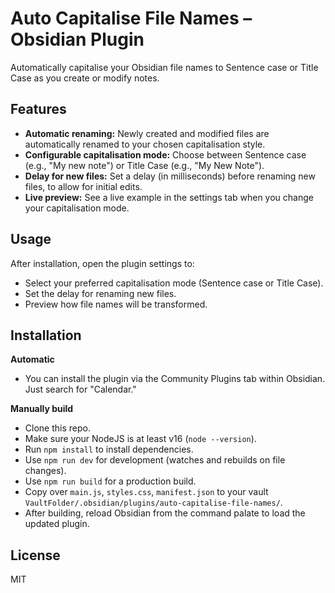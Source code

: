 # Auto Capitalise File Names – Obsidian Plugin

Automatically capitalise your Obsidian file names to Sentence case or Title Case as you create or modify notes.

## Features

- **Automatic renaming:** Newly created and modified files are automatically renamed to your chosen capitalisation style.
- **Configurable capitalisation mode:** Choose between Sentence case (e.g., "My new note") or Title Case (e.g., "My New Note").
- **Delay for new files:** Set a delay (in milliseconds) before renaming new files, to allow for initial edits.
- **Live preview:** See a live example in the settings tab when you change your capitalisation mode.


## Usage

After installation, open the plugin settings to:
   - Select your preferred capitalisation mode (Sentence case or Title Case).
   - Set the delay for renaming new files.
   - Preview how file names will be transformed.


## Installation
**Automatic**
- You can install the plugin via the Community Plugins tab within Obsidian. Just search for "Calendar."

**Manually build**
- Clone this repo.
- Make sure your NodeJS is at least v16 (`node --version`).
- Run `npm install` to install dependencies.
- Use `npm run dev` for development (watches and rebuilds on file changes).
- Use `npm run build` for a production build.
- Copy over `main.js`, `styles.css`, `manifest.json` to your vault `VaultFolder/.obsidian/plugins/auto-capitalise-file-names/`.
- After building, reload Obsidian from the command palate to load the updated plugin.

## License
MIT
